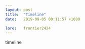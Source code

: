```yaml
---
layout: post
title:  "Timeline"
date:   2019-09-05 00:11:57 +1000

lore:	frontier2424
---
```

timeline
